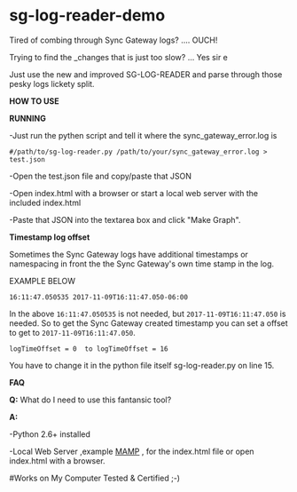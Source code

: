 # sg-log-reader-demo

Tired of combing through Sync Gateway logs? .... OUCH!

Trying to find the _changes that is just too slow?  ... Yes sir e

Just use the new and improved SG-LOG-READER and parse through those pesky logs lickety split.


**HOW TO USE**

**RUNNING**

-Just run the pythen script and tell it where the sync_gateway_error.log is
```
#/path/to/sg-log-reader.py /path/to/your/sync_gateway_error.log > test.json
```
-Open the test.json file and copy/paste that JSON

-Open index.html with a browser or start a local web server with the included index.html 

-Paste that JSON into the textarea box and click "Make Graph".

**Timestamp log offset**

Sometimes the Sync Gateway logs have additional timestamps or namespacing in front the the Sync Gateway's own time stamp in the log. 

EXAMPLE BELOW

`16:11:47.050535 2017-11-09T16:11:47.050-06:00` 

In the above `16:11:47.050535` is not needed, but `2017-11-09T16:11:47.050` is needed.
So to get the Sync Gateway created timestamp you can set a offset to get to `2017-11-09T16:11:47.050`.
```
logTimeOffset = 0  to logTimeOffset = 16
```
You have to change it in the python file itself sg-log-reader.py on line 15.


**FAQ**

**Q:** What do I need to use this fantansic tool?


**A:**

-Python 2.6+ installed 

-Local Web Server ,example [MAMP](https://www.mamp.info/en/) , for the index.html file or open index.html with a browser.



#Works on My Computer Tested & Certified ;-)
